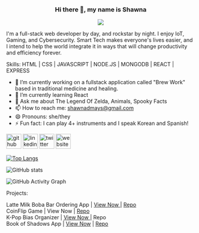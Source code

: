 

###  <p align="center">Hi there 👋, my name is Shawna</center>

<p align="center"> <img src="https://i.ibb.co/47pX7Dq/6841-A3-DD-E175-42-AB-B34-D-443-F379-C8-CD9.png"> </p>


I'm a full-stack web developer by day, and rockstar by night.  I enjoy IoT, Gaming, and Cybersecurity.  Smart Tech makes everyone's lives easier, and I intend to help the world integrate it in ways that will change productivity and efficiency forever.

Skills: HTML | CSS | JAVASCRIPT | NODE.JS | MONGODB | REACT | EXPRESS

- 🔭 I’m currently working on a fullstack application called "Brew Work" based in traditional medicine and healing. 
- 🌱 I’m currently learning React 
- 💬 Ask me about The Legend Of Zelda, Animals, Spooky Facts 
- 📫 How to reach me: shawnadmays@gmail.com 
- 😄 Pronouns: she/they 
- ⚡ Fun fact: I can play 4+ instruments and I speak Korean and Spanish!


[<img src='https://cdn.jsdelivr.net/npm/simple-icons@3.0.1/icons/github.svg' alt='github' height='40'>](https://github.com/shawnamays)  [<img src='https://cdn.jsdelivr.net/npm/simple-icons@3.0.1/icons/linkedin.svg' alt='linkedin' height='40'>](https://www.linkedin.com/in/shawnamays/)  [<img src='https://cdn.jsdelivr.net/npm/simple-icons@3.0.1/icons/twitter.svg' alt='twitter' height='40'>](https://twitter.com/shawnamays888)  [<img src='https://cdn.jsdelivr.net/npm/simple-icons@3.0.1/icons/icloud.svg' alt='website' height='40'>](https://jazzy-pithivier-3ce9d2.netlify.app/)  

[![Top Langs](https://github-readme-stats.vercel.app/api/top-langs/?username=shawnamays)](https://github.com/anuraghazra/github-readme-stats)

![GitHub stats](https://github-readme-stats.vercel.app/api?username=shawnamays&show_icons=true)  

![GitHub Activity Graph](https://activity-graph.herokuapp.com/graph?username=shawnamays)  


Projects:

Latte Milk Boba Bar Ordering App | <a href ="https://web-production-7c07.up.railway.app/"> View Now </a> | <a href="https://github.com/shawnamays/Bubble-Tea-App"> Repo </a>
<br>
CoinFlip Game | View Now | <a href="https://github.com/shawnamays/coinFlipApp"> Repo</a>
<br>
K-Pop Bias Organizer | <a href="https://web-production-cfb7.up.railway.app/"> View Now </a>| Repo
<br>
Book of Shadows App | <a href="https://web-production-8acd.up.railway.app/">View Now</a> | <a href="https://github.com/shawnamays/spellbook-fullstack-auth"> Repo </a>
